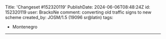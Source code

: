 Title: 'Changeset #152320119'
PublishDate: 2024-06-06T08:48:24Z
id: 152320119
user: BrackoNe
comment: converting old traffic signs to new scheme
created_by: JOSM/1.5 (19096 sr@latin)
tags:
- Montenegro

---
